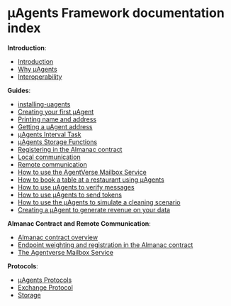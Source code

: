 # μAgents Framework documentation index

**Introduction**:

- [Introduction](/concepts/agents/agents.md)
- [Why μAgents](/concepts/agents/rationale.md)
- [Interoperability](/concepts/agents/interoperability.md)

**Guides**:

- [installing-uagents](/guides/agents/installing-uagent.md)
- [Creating your first μAgent](/guides/agents/create-a-uagent.md)
- [Printing name and address](/guides/agents/create-uagent-name-address.md)
- [Getting a μAgent address](/guides/agents/getting-uagent-address.md)
- [μAgents Interval Task](/guides/agents/interval-task.md)
- [μAgents Storage Functions](/guides/agents/storage-function.md)
- [Registering in the Almanac contract](/guides/agents/register-in-almanac.md)
- [Local communication](/guides/agents/local-communication.md)
- [Remote communication](/guides/agents/remote-communication.md)
- [How to use the AgentVerse Mailbox Service](/guides/agents/agentverse-mailbox.md)
- [How to book a table at a restaurant using μAgents](/guides/agents/booking-demo.md)
- [How to use μAgents to verify messages](/guides/agents/message-verification.md)
- [How to use μAgents to send tokens](/guides/agents/send-tokens.md)
- [How to use the μAgents to simulate a cleaning scenario](/guides/agents/cleaning-demo.md)
- [Creating a μAgent to generate revenue on your data](/guides/agents/creating-an-agent-to-generate-revenue-on-your-data.md)

**Almanac Contract and Remote Communication**:

- [Almanac contract overview](/references/contracts/uagents-almanac/almanac-overview.md)
- [Endpoint weighting and registration in the Almanac contract](/references/contracts/uagents-almanac/endpoints.md)
- [The Agentverse Mailbox Service](/references/contracts/uagents-almanac/register-in-the-agentverse-mailbox.md)

**Protocols**:

- [μAgents Protocols](/references/uagents/uagents-protocols/agent-protocols.md)
- [Exchange Protocol](/references/uagents/uagents-protocols/exchange-protocol.md)
- [Storage](/references/uagents/uagents-protocols/storage.md)
